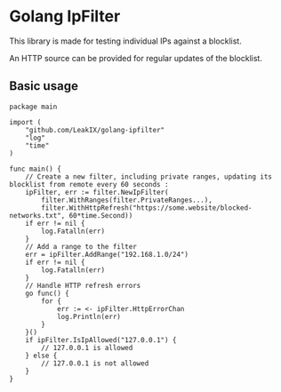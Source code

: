 # Golang IpFilter

This library is made for testing individual IPs against a blocklist.

An HTTP source can be provided for regular updates of the blocklist.

## Basic usage

```golang
package main

import (
	"github.com/LeakIX/golang-ipfilter"
	"log"
	"time"
)

func main() {
	// Create a new filter, including private ranges, updating its blocklist from remote every 60 seconds :
	ipFilter, err := filter.NewIpFilter(
		filter.WithRanges(filter.PrivateRanges...), 
		filter.WithHttpRefresh("https://some.website/blocked-networks.txt", 60*time.Second))
	if err != nil {
		log.Fatalln(err)
	}
	// Add a range to the filter
	err = ipFilter.AddRange("192.168.1.0/24")
	if err != nil {
		log.Fatalln(err)
    }
	// Handle HTTP refresh errors
	go func() {
		for {
			err := <- ipFilter.HttpErrorChan
			log.Println(err)
        }
    }()
	if ipFilter.IsIpAllowed("127.0.0.1") {
		// 127.0.0.1 is allowed
    } else {
		// 127.0.0.1 is not allowed
    }
}
```
